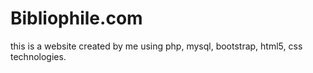 # Bibliophile.com
this is a website created by me using php, mysql, bootstrap, html5, css technologies.
